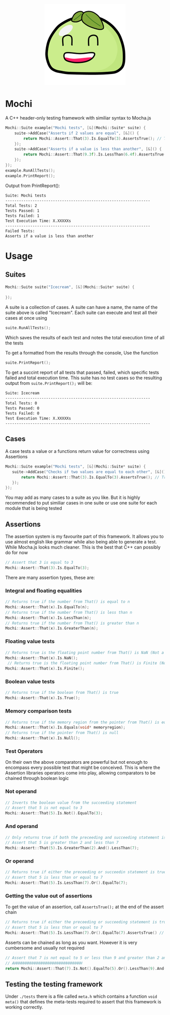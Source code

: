 <p align="center">
<img width="256" height="256" src="./Mochi.png">
</p>

# Mochi 
 A C++ header-only testing framework with similiar syntax to Mocha.js
```C++
Mochi::Suite example("Mochi tests", [&](Mochi::Suite* suite) {
	suite->AddCase("Asserts if 2 values are equal", [&]() {
		return Mochi::Assert::That(3).Is.EqualTo(3).AssertsTrue(); // True
	});
	suite->AddCase("Asserts if a value is less than another", [&]() {
		return Mochi::Assert::That(9.3f).Is.LessThan(6.4f).AssertsTrue(); // False
	});
});
example.RunAllTests();
example.PrintReport();
 ```
 Output from PrintReport():
 ```
 Suite: Mochi tests
----------------------------------------------------------------
Total Tests: 2
Tests Passed: 1
Tests Failed: 1
Test Execution Time: X.XXXXXs
----------------------------------------------------------------
Failed Tests:
Asserts if a value is less than another
 ```
# Usage
## Suites
```C++
Mochi::Suite suite("Icecream", [&](Mochi::Suite* suite) {

});
 ```
A suite is a collection of cases. A suite can have a name, the name of the suite above is called "Icecream".
Each suite can execute and test all their cases at once using 
```C++
suite.RunAllTests();
 ```
 Which saves the results of each test and notes the total execution time of all the tests
 
 To get a formatted from the results through the console, Use the function 
 
```C++
suite.PrintReport();
 ```
 To get a succint report of all tests that passed, failed, which specific tests failed and total execution time. This suite has no test cases so the resulting output from ```suite.PrintReport();``` will be:
  ```
 Suite: Icecream
----------------------------------------------------------------
Total Tests: 0
Tests Passed: 0
Tests Failed: 0
Test Execution Time: X.XXXXXs
----------------------------------------------------------------
 ```
 ## Cases
 A case tests a value or a functions return value for correctness using Assertions
 ```C++
 Mochi::Suite example("Mochi tests", [&](Mochi::Suite* suite) {
 	suite->AddCase("Checks if two values are equal to each other", [&]() {
		return Mochi::Assert::That(3).Is.EqualTo(3).AssertsTrue(); // True
	});
});
 ```
 You may add as many cases to a suite as you like. But it is highly recommended to put similiar cases in one suite or use one suite for each module that is being tested
 ## Assertions
 The assertion system is my favourite part of this framework. It allows you to use almost english like grammar while also being able to generate a test. While Mocha.js looks much cleaner. This is the best that C++ can possibly do for now
 ```C++
 // Assert that 3 is equal to 3
 Mochi::Assert::That(3).Is.EqualTo(3);
 ```
 There are many assertion types, these are:
 ### Integral and floating equalities
 ```C++
 // Returns true if the number from That() is equal to n
 Mochi::Assert::That(x).Is.EqualTo(n);
 // Returns true if the number from That() is less than n
 Mochi::Assert::That(x).Is.LessThan(n);
 // Returns true if the number from That() is greater than n
 Mochi::Assert::That(x).Is.GreaterThan(n);
 ```
  ### Floating value tests
 ```C++
 // Returns true is the floating point number from That() is NaN (Not a Number)
 Mochi::Assert::That(x).Is.NaN();
  // Returns true is the floating point number from That() is Finite (Not Infinite)
 Mochi::Assert::That(x).Is.Finite();
 ```
  ### Boolean value tests
 ```C++
 // Returns true if the boolean from That() is true
 Mochi::Assert::That(x).Is.True();
 ```
  ### Memory comparison tests
 ```C++
 // Returns true if the memory region from the pointer from That() is equal to each other
 Mochi::Assert::That(x).Is.Equals(void* memoryregion);
 // Returns true if the pointer from That() is null
 Mochi::Assert::That(x).Is.Null();
 ```
  ### Test Operators
 On their own the above comparators are powerful but not enough to encompass every possible test that might be conceived. This is where the Assertion libraries operators come into play, allowing comparators to be chained through boolean logic
 ### Not operand
  ```C++
 // Inverts the boolean value from the succeeding statement
 // Assert that 5 is not equal to 3
 Mochi::Assert::That(5).Is.Not().EqualTo(3);
 ```
  ### And operand
  ```C++
 // Only returns true if both the preceeding and succeeding statement is true
 // Assert that 5 is greater than 2 and less than 7
 Mochi::Assert::That(5).Is.GreaterThan(2).And().LessThan(7);
 ```
  ### Or operand
  ```C++
 // Returns true if either the preceeding or succeedin statement is true, or even both!
 // Assert that 5 is less than or equal to 7
 Mochi::Assert::That(5).Is.LessThan(7).Or().EqualTo(7);
 ```
 ### Getting the value out of assertions
 To get the value of an assertion, call ```AssertsTrue();``` at the end of the assert chain
   ```C++
 // Returns true if either the preceeding or succeeding statement is true, or even both!
 // Assert that 5 is less than or equal to 7
 Mochi::Assert::That(5).Is.LessThan(7).Or().EqualTo(7).AssertsTrue() // Returns true;
 ```
 Asserts can be chained as long as you want. However it is very cumbersome and usually not required
 ```C++
 // Assert that 7 is not equal to 5 or less than 9 and greater than 2 and not equal to 3 asserts true
 // AHHHHHHHHHHHHHHHHHHHHHHHHHHHHHH
 return Mochi::Assert::That(7).Is.Not().EqualTo(5).Or().LessThan(9).And().GreaterThan(2).And().Not().EqualTo(3).AssertsTrue();
 ```
 ## Testing the testing framework
 Under ```./tests``` there is a file called ```meta.h``` which contains a function ```void meta()``` that defines the meta-tests required to assert that this framework is working correctly.
